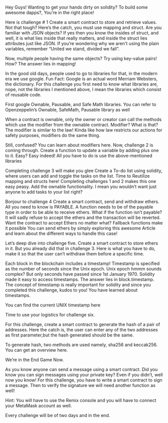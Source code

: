 Hey Guys! 
	Wanting to get your hands dirty on solidity? To build some awesome dapps?, You’re in the right place!

Here is challenge # 1 
Create a smart contract to store and retrieve values.
Not that tough? Here’s the catch, you must use mapping and struct.
Are you familiar with JSON objects? If yes then you know the insides of struct, and well, it is what lies inside that really matters, and inside the struct lies attributes just like JSON. 
If you’re wondering why we aren't using the plain variables, remember “United we stand, divided we fall”.

Now, multiple people having the same objects? Try using key-value pairs! How? The answer lies in mapping!
	

	
In the good old days, people used to go to libraries for that, in the modern era we use google.
Fun Fact: Google is an actual word Merriam Websters, the dictionary.
For this challenge you first need to know what libraries are, nope, not the libraries I mentioned above, I mean the libraries which consist of reusable code.

First google Ownable, Pausable, and Safe Math libraries.
You can refer to Openzeppelin’s Ownable, SafeMath, Pausable library as well

When a contract is ownable, only the owner or creator can call the methods which use the modifier from the ownable contract.
Modifier? What is that? The modifier is similar to the law!
Kinda like how law restricts our actions for safety purposes, modifiers do the same thing.


Still, confused? You can learn about modifiers here.
Now, challenge 2 is coming through.
Create a function to update a variable by adding plus one to it.
Easy? Easy indeed! All you have to do is use the above-mentioned libraries


Completing challenge 3 will make you glee
Create a To-do list using solidity, where users can add and toggle the tasks on the list.
Time to Reutilize mapping and structs here! 
Completing challenges 1 and 2 makes this one easy peasy.
Add the ownable functionality. I mean you wouldn’t want just anyone to add tasks to your list right? 



Bonjour to challenge 4
Create a smart contract, send and withdraw ethers. 
All you need to know is PAYABLE.
A function needs to be of the payable type in order to be able to receive ethers.
What if the function isn’t payable? It will sadly refuse to accept the ethers and the transaction will be reverted. Want the contract to accept Ethers no matter what? 
Fallback functions make it possible
You can send ethers by simply exploring this awesome Article and learn about the different ways to handle this case!



Let’s deep dive into challenge five.
Create a smart contract to store ethers in it. But you already did that in challenge 3.
Here is what you have to do, make it so that the user can’t withdraw them before a specific time.

Each block in the blockchain includes a timestamp! 
Timestamp is specified as the number of seconds since the Unix epoch.
Unix epoch hmmm sounds complex? But only seconds have passed since 1st January 1970.
Solidity made it easy to access timestamps. The answer lies in block.timestamp.
The concept of timestamp is really important for solidity and since you completed this challenge, kudos to you! You have learned about timestamps.

You can find the current UNIX timestamp here



Time to use your logistics for challenge six.

For this challenge, create a smart contract to generate the hash of a pair of addresses. 
Here the catch is, the user can enter any of the two addresses as first parameter,but the hash generated should be the same.

To generate hash, two methods are used namely, sha256 and keccak256.
You can get an overview here.



We’re in the End Game Now.

As you know anyone can send a message using a smart contract. Did you know you can sign messages using your private key? Even if you didn’t, well now you know!
For this challenge, you have to write a smart contract to sign a message. Then to verify the signature we will need another function as well!

Hint: You will have to use the Remix console and you will have to connect your MetaMask account as well.


Every challenge will be of two days and in the end.


